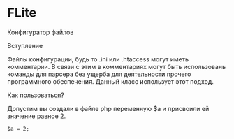 FLite
=====

Конфигуратор файлов


Вступление


Файлы конфигурации, будь то .ini или .htaccess могут иметь комментарии.
В связи с этим в комментариях могут быть использованы команды для парсера без ущерба для деятельности прочего программного обеспечения. Данный класс использует этот подход.


Как пользоваться?


Допустим вы создали в файле php переменную $a и присвоили ей значение равное 2.
```
$a = 2;
```
